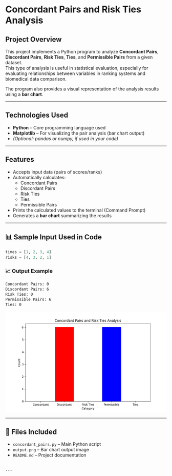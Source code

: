 # Concordant Pairs and Risk Ties Analysis

##  Project Overview
This project implements a Python program to analyze **Concordant Pairs**, **Discordant Pairs**, **Risk Ties**, **Ties**, and **Permissible Pairs** from a given dataset.  
This type of analysis is useful in statistical evaluation, especially for evaluating relationships between variables in ranking systems and biomedical data comparison.

The program also provides a visual representation of the analysis results using a **bar chart**.

---

##  Technologies Used
- **Python** – Core programming language used  
- **Matplotlib** – For visualizing the pair analysis (bar chart output)  
- *(Optional: pandas or numpy, if used in your code)*

---

##  Features

- Accepts input data (pairs of scores/ranks)
- Automatically calculates:
  -  Concordant Pairs
  -  Discordant Pairs
  -  Risk Ties
  -  Ties
  -  Permissible Pairs
- Prints the calculated values to the terminal (Command Prompt)
- Generates a **bar chart** summarizing the results

---

## 📊 Sample Input Used in Code

```python
times = [1, 2, 3, 4]
risks = [4, 3, 2, 1]
```

### 📈 Output Example

```
Concordant Pairs: 0
Discordant Pairs: 6
Risk Ties: 0
Permissible Pairs: 6
Ties: 0
```

![Analysis Graph](output.png)

---

## 📁 Files Included

- `concordant_pairs.py` – Main Python script  
- `output.png` – Bar chart output image  
- `README.md` – Project documentation
```

---
